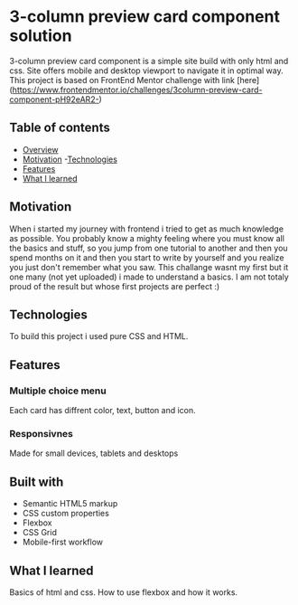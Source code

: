 # 3-column preview card component solution

3-column preview card component is a simple site build with only html and css. Site offers mobile and desktop viewport to navigate it in optimal way. This project is based on FrontEnd Mentor challenge with link [here] (https://www.frontendmentor.io/challenges/3column-preview-card-component-pH92eAR2-)

## Table of contents

- [Overview](#overview)
- [Motivation](#motivation)
-[Technologies](#technologies)
- [Features](#features)
- [What I learned](#what-i-learned)


## Motivation
When i started my journey with frontend i tried to get as much knowledge as possible. You probably know a mighty feeling where you must know all the basics and stuff, so you jump from one tutorial to another and then you spend months on it and then you start to write by yourself and you realize you just don't remember what you saw. This challange wasnt my first but it one many (not yet uploaded) i made to understand a basics. I am not totaly proud of the result but whose first projects are perfect :)


## Technologies 
To build this project i used pure CSS and HTML.

## Features 

### Multiple choice menu
Each card has diffrent color, text, button and icon.

### Responsivnes

Made for small devices, tablets and desktops

## Built with
- Semantic HTML5 markup
- CSS custom properties
- Flexbox
- CSS Grid
- Mobile-first workflow


## What I learned

Basics of html and css. How to use flexbox and how it works.




